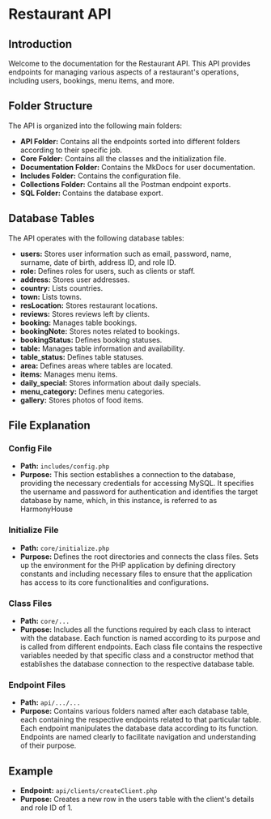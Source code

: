 # Restaurant API 

## Introduction

Welcome to the documentation for the Restaurant API. This API provides endpoints for managing various aspects of a restaurant's operations, including users, bookings, menu items, and more.

## Folder Structure

The API is organized into the following main folders:

- **API Folder:** Contains all the endpoints sorted into different folders according to their specific job.
- **Core Folder:** Contains all the classes and the initialization file.
- **Documentation Folder:** Contains the MkDocs for user documentation.
- **Includes Folder:** Contains the configuration file.
- **Collections Folder:** Contains all the Postman endpoint exports.
- **SQL Folder:** Contains the database export.

## Database Tables

The API operates with the following database tables:

- **users:** Stores user information such as email, password, name, surname, date of birth, address ID, and role ID.
- **role:** Defines roles for users, such as clients or staff.
- **address:** Stores user addresses.
- **country:** Lists countries.
- **town:** Lists towns.
- **resLocation:** Stores restaurant locations.
- **reviews:** Stores reviews left by clients.
- **booking:** Manages table bookings.
- **bookingNote:** Stores notes related to bookings.
- **bookingStatus:** Defines booking statuses.
- **table:** Manages table information and availability.
- **table_status:** Defines table statuses.
- **area:** Defines areas where tables are located.
- **items:** Manages menu items.
- **daily_special:** Stores information about daily specials.
- **menu_category:** Defines menu categories.
- **gallery:** Stores photos of food items.

## File Explanation

### Config File

- **Path:** `includes/config.php`
- **Purpose:** This section establishes a connection to the database, providing the necessary credentials for accessing MySQL. It specifies the username and password for authentication and identifies the target database by name, which, in this instance, is referred to as HarmonyHouse

### Initialize File

- **Path:** `core/initialize.php`
- **Purpose:** Defines the root directories and connects the class files. Sets up the environment for the PHP application by defining directory constants and including necessary files to ensure that the application has access to its core functionalities and configurations.

### Class Files

- **Path:** `core/...`
- **Purpose:** Includes all the functions required by each class to interact with the database. Each function is named according to its purpose and is called from different endpoints. Each class file contains the respective variables needed by that specific class and a constructor method that establishes the database connection to the respective database table.

### Endpoint Files

- **Path:** `api/.../...`
- **Purpose:** Contains various folders named after each database table, each containing the respective endpoints related to that particular table. Each endpoint manipulates the database data according to its function. Endpoints are named clearly to facilitate navigation and understanding of their purpose.

## Example

- **Endpoint:** `api/clients/createClient.php`
- **Purpose:** Creates a new row in the users table with the client's details and role ID of 1.

